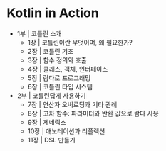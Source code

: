 # Kotlin in Action

- 1부 | 코틀린 소개
  - 1장 | 코틀린이란 무엇이며, 왜 필요한가?
  - 2장 | 코틀린 기초
  - 3장 | 함수 정의와 호출
  - 4장 | 클래스, 객체, 인터페이스
  - 5장 | 람다로 프로그래밍
  - 6장 | 코틀린 타입 시스템
- 2부 | 코틀린답게 사용하기
  - 7장 | 연산자 오버로딩과 기타 관례
  - 8장 | 고차 함수: 파라미터와 반환 값으로 람다 사용
  - 9장 | 제네릭스
  - 10장 | 애노테이션과 리플렉션
  - 11장 | DSL 만들기
  
